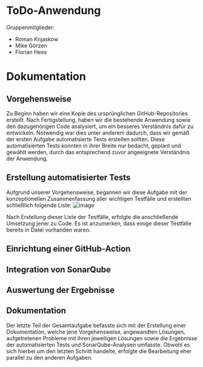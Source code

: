 # ToDo-Anwendung

Gruppenmitglieder:
- Roman Knjaskow
- Mike Görzen
- Florian Hees

# Dokumentation

## Vorgehensweise

Zu Beginn haben wir eine Kopie des ursprünglichen GitHub-Repositories erstellt. Nach Fertigstellung, haben wir die bestehende Anwendung sowie den dazugehörigen Code analysiert, um ein besseres Verständnis dafür zu entwickeln. Notwendig war dies unter anderem dadurch, dass wir gemäß der ersten Aufgabe automatisierte Tests erstellen sollten. Diese automatisierten Tests konnten in ihrer Breite nur bedacht, geplant und gewählt werden, durch das entsprechend zuvor angeeignete Verständnis der Anwendung. 

## Erstellung automatisierter Tests

Aufgrund unserer Vorgehensweise, begannen wir diese Aufgabe mit der konzeptionellen Zusammenfassung aller wichtigen Testfälle und erstellten schließlich folgende Liste:
![image](https://github.com/fhswf/todo_roflme/assets/60848726/9281c3c1-5d29-4169-b46d-f89f5a1d59df)

Nach Erstellung dieser Liste der Testfälle, erfolgte die anschließende Umsetzung jener zu Code. Es ist anzumerken, dass einige dieser Testfälle bereits in Datei vorhanden waren.

## Einrichtung einer GitHub-Action



## Integration von SonarQube

## Auswertung der Ergebnisse

## Dokumentation

Der letzte Teil der Gesamtaufgabe befasste sich mit der Erstellung einer Dokumentation, welche jene Vorgehensweise, angewandten Lösungen, aufgetretenen Probleme mit ihren jeweiligen Lösungen sowie die Ergebnisse der automatisierten Tests und SonarQube-Analysen umfasste. Obwohl es sich hierbei um den letzten Schritt handelte, erfolgte die Bearbeitung eher parallel zu den anderen Aufgaben.
